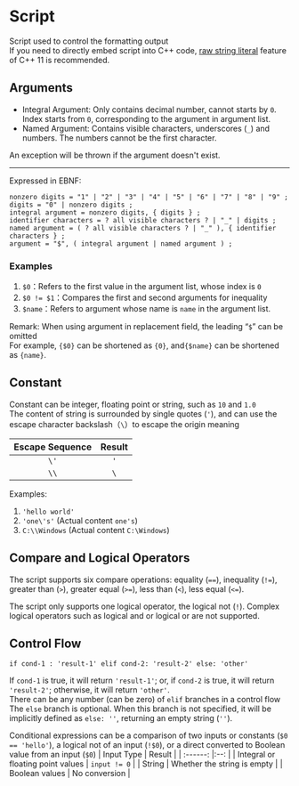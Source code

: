 # Script
Script used to control the formatting output  
If you need to directly embed script into C++ code, [raw string literal](https://en.cppreference.com/w/cpp/language/string_literal) feature of C++ 11 is recommended.

## Arguments
- Integral Argument: Only contains decimal number, cannot starts by `0`. Index starts from `0`, corresponding to the argument in argument list.
- Named Argument: Contains visible characters, underscores (`_`) and numbers. The numbers cannot be the first character.

An exception will be thrown if the argument doesn't exist.

------
Expressed in EBNF:
```EBNF
nonzero digits = "1" | "2" | "3" | "4" | "5" | "6" | "7" | "8" | "9" ;
digits = "0" | nonzero digits ;
integral argument = nonzero digits, { digits } ;
identifier characters = ? all visible characters ? | "_" | digits ;
named argument = ( ? all visible characters ? | "_" ), { identifier characters } ;
argument = "$", ( integral argument | named argument ) ;
```

### Examples

1. `$0`：Refers to the first value in the argument list, whose index is `0`
2. `$0 != $1`：Compares the first and second arguments for inequality
3. `$name`：Refers to argument whose name is `name` in the argument list.

Remark: When using argument in replacement field, the leading “`$`” can be omitted  
For example, `{$0}` can be shortened as `{0}`, and`{$name}` can be shortened as `{name}`.

## Constant
Constant can be integer, floating point or string, such as `10` and `1.0`  
The content of string is surrounded by single quotes (`'`),  and can use the escape character backslash（`\`）to escape the origin meaning

| Escape Sequence | Result |
| :-------------: | :----: |
|      `\'`       |  `'`   |
|      `\\`       |  `\`   |

Examples:  
1. `'hello world'`
2. `'one\'s'` (Actual content `one's`)
3. `C:\\Windows` (Actual content `C:\Windows`)

## Compare and Logical Operators

The script supports six compare operations: equality (`==`), inequality (`!=`), greater than (`>`), greater equal (`>=`), less than (`<`), less equal (`<=`).  

The script only supports one logical operator, the logical not (`!`). Complex logical operators such as logical and or logical or are not supported.

## Control Flow
```
if cond-1 : 'result-1' elif cond-2: 'result-2' else: 'other'
```
If `cond-1` is true, it will return `'result-1'`; or, if `cond-2` is true, it will return `'result-2'`; otherwise, it will return `'other'`.  
There can be any number (can be zero) of `elif` branches in a control flow  
The `else` branch is optional. When this branch is not specified, it will be implicitly defined as `else: ''`, returning an empty string (`''`).

Conditional expressions can be a comparison of two inputs or constants (`$0 == 'hello'`), a logical not of an input (`!$0`), or a direct converted to Boolean value from an input (`$0`)
| Input Type | Result |
| :------: |:--: |
| Integral or floating point values | `input != 0` |
| String | Whether the string is empty |
| Boolean values | No conversion |
